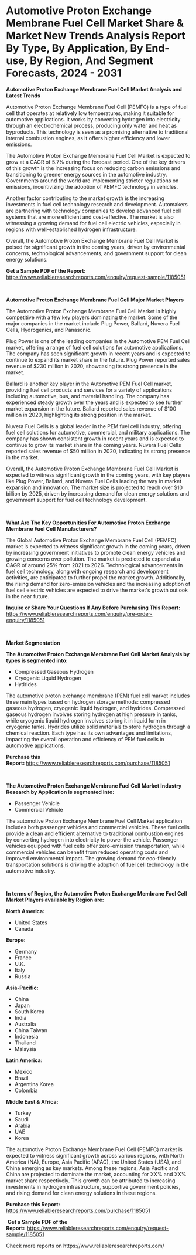 <p><h1>Automotive Proton Exchange Membrane Fuel Cell Market Share & Market New Trends Analysis Report By Type, By Application, By End-use, By Region, And Segment Forecasts, 2024 - 2031</h1></p><p><strong>Automotive Proton Exchange Membrane Fuel Cell Market Analysis and Latest Trends</strong></p>
<p><p>Automotive Proton Exchange Membrane Fuel Cell (PEMFC) is a type of fuel cell that operates at relatively low temperatures, making it suitable for automotive applications. It works by converting hydrogen into electricity through an electrochemical process, producing only water and heat as byproducts. This technology is seen as a promising alternative to traditional internal combustion engines, as it offers higher efficiency and lower emissions.</p><p>The Automotive Proton Exchange Membrane Fuel Cell Market is expected to grow at a CAGR of 5.7% during the forecast period. One of the key drivers of this growth is the increasing focus on reducing carbon emissions and transitioning to greener energy sources in the automotive industry. Governments around the world are implementing stricter regulations on emissions, incentivizing the adoption of PEMFC technology in vehicles.</p><p>Another factor contributing to the market growth is the increasing investments in fuel cell technology research and development. Automakers are partnering with technology companies to develop advanced fuel cell systems that are more efficient and cost-effective. The market is also witnessing a growing demand for fuel cell electric vehicles, especially in regions with well-established hydrogen infrastructure.</p><p>Overall, the Automotive Proton Exchange Membrane Fuel Cell Market is poised for significant growth in the coming years, driven by environmental concerns, technological advancements, and government support for clean energy solutions.</p></p>
<p><strong>Get a Sample PDF of the Report:&nbsp;</strong> <a href="https://www.reliableresearchreports.com/enquiry/request-sample/1185051">https://www.reliableresearchreports.com/enquiry/request-sample/1185051</a></p>
<p>&nbsp;</p>
<p><strong>Automotive Proton Exchange Membrane Fuel Cell Major Market Players</strong></p>
<p><p>The Automotive Proton Exchange Membrane Fuel Cell Market is highly competitive with a few key players dominating the market. Some of the major companies in the market include Plug Power, Ballard, Nuvera Fuel Cells, Hydrogenics, and Panasonic.</p><p>Plug Power is one of the leading companies in the Automotive PEM Fuel Cell market, offering a range of fuel cell solutions for automotive applications. The company has seen significant growth in recent years and is expected to continue to expand its market share in the future. Plug Power reported sales revenue of $230 million in 2020, showcasing its strong presence in the market.</p><p>Ballard is another key player in the Automotive PEM Fuel Cell market, providing fuel cell products and services for a variety of applications including automotive, bus, and material handling. The company has experienced steady growth over the years and is expected to see further market expansion in the future. Ballard reported sales revenue of $100 million in 2020, highlighting its strong position in the market.</p><p>Nuvera Fuel Cells is a global leader in the PEM fuel cell industry, offering fuel cell solutions for automotive, commercial, and military applications. The company has shown consistent growth in recent years and is expected to continue to grow its market share in the coming years. Nuvera Fuel Cells reported sales revenue of $50 million in 2020, indicating its strong presence in the market.</p><p>Overall, the Automotive Proton Exchange Membrane Fuel Cell Market is expected to witness significant growth in the coming years, with key players like Plug Power, Ballard, and Nuvera Fuel Cells leading the way in market expansion and innovation. The market size is projected to reach over $10 billion by 2025, driven by increasing demand for clean energy solutions and government support for fuel cell technology development.</p></p>
<p>&nbsp;</p>
<p><strong>What Are The Key Opportunities For Automotive Proton Exchange Membrane Fuel Cell Manufacturers?</strong></p>
<p><p>The Global Automotive Proton Exchange Membrane Fuel Cell (PEMFC) market is expected to witness significant growth in the coming years, driven by increasing government initiatives to promote clean energy vehicles and growing concerns over pollution. The market is predicted to expand at a CAGR of around 25% from 2021 to 2026. Technological advancements in fuel cell technology, along with ongoing research and development activities, are anticipated to further propel the market growth. Additionally, the rising demand for zero-emission vehicles and the increasing adoption of fuel cell electric vehicles are expected to drive the market's growth outlook in the near future.</p></p>
<p><strong>Inquire or Share Your Questions If Any Before Purchasing This Report:</strong> <a href="https://www.reliableresearchreports.com/enquiry/pre-order-enquiry/1185051">https://www.reliableresearchreports.com/enquiry/pre-order-enquiry/1185051</a></p>
<p>&nbsp;</p>
<p><strong>Market Segmentation</strong></p>
<p><strong>The Automotive Proton Exchange Membrane Fuel Cell Market Analysis by types is segmented into:</strong></p>
<p><ul><li>Compressed Gaseous Hydrogen</li><li>Cryogenic Liquid Hydrogen</li><li>Hydrides</li></ul></p>
<p><p>The automotive proton exchange membrane (PEM) fuel cell market includes three main types based on hydrogen storage methods: compressed gaseous hydrogen, cryogenic liquid hydrogen, and hydrides. Compressed gaseous hydrogen involves storing hydrogen at high pressure in tanks, while cryogenic liquid hydrogen involves storing it in liquid form in cryogenic tanks. Hydrides utilize solid materials to store hydrogen through a chemical reaction. Each type has its own advantages and limitations, impacting the overall operation and efficiency of PEM fuel cells in automotive applications.</p></p>
<p><strong>Purchase this Report:&nbsp;</strong><a href="https://www.reliableresearchreports.com/purchase/1185051">https://www.reliableresearchreports.com/purchase/1185051</a></p>
<p>&nbsp;</p>
<p><strong>The Automotive Proton Exchange Membrane Fuel Cell Market Industry Research by Application is segmented into:</strong></p>
<p><ul><li>Passenger Vehicle</li><li>Commercial Vehicle</li></ul></p>
<p><p>The automotive Proton Exchange Membrane Fuel Cell Market application includes both passenger vehicles and commercial vehicles. These fuel cells provide a clean and efficient alternative to traditional combustion engines by converting hydrogen into electricity to power the vehicle. Passenger vehicles equipped with fuel cells offer zero-emission transportation, while commercial vehicles can benefit from reduced operating costs and improved environmental impact. The growing demand for eco-friendly transportation solutions is driving the adoption of fuel cell technology in the automotive industry.</p></p>
<p>&nbsp;</p>
<p><strong>In terms of Region, the Automotive Proton Exchange Membrane Fuel Cell Market Players available by Region are:</strong></p>
<p>
    <p> <strong> North America: </strong>
        <ul>
            <li>United States</li>
            <li>Canada</li>
        </ul>
        </p> 
    <p> <strong> Europe: </strong>
        <ul>
            <li>Germany</li>
            <li>France</li>
            <li>U.K.</li>
            <li>Italy</li>
            <li>Russia</li>
        </ul>
        </p> 
    <p> <strong> Asia-Pacific: </strong>
        <ul>
            <li>China</li>
            <li>Japan</li>
            <li>South Korea</li>
            <li>India</li>
            <li>Australia</li>
            <li>China Taiwan</li>
            <li>Indonesia</li>
            <li>Thailand</li>
            <li>Malaysia</li>
        </ul>
        </p> 
    <p> <strong> Latin America: </strong>
        <ul>
            <li>Mexico</li>
            <li>Brazil</li>
            <li>Argentina Korea</li>
            <li>Colombia</li>
        </ul>
        </p> 
    <p> <strong> Middle East & Africa: </strong>
        <ul>
            <li>Turkey</li>
            <li>Saudi</li>
            <li>Arabia</li>
            <li>UAE</li>
            <li>Korea</li>
        </ul>
    </p>
    </p>
<p><p>The automotive Proton Exchange Membrane Fuel Cell (PEMFC) market is expected to witness significant growth across various regions, with North America (NA), Europe, Asia Pacific (APAC), the United States (USA), and China emerging as key markets. Among these regions, Asia Pacific and China are projected to dominate the market, accounting for XX% and XX% market share respectively. This growth can be attributed to increasing investments in hydrogen infrastructure, supportive government policies, and rising demand for clean energy solutions in these regions.</p></p>
<p><strong>Purchase this Report: </strong><a href="https://www.reliableresearchreports.com/purchase/1185051">https://www.reliableresearchreports.com/purchase/1185051</a></p>
<p>&nbsp;<strong>Get a Sample PDF of the Report:&nbsp;&nbsp;</strong><a href="https://www.reliableresearchreports.com/enquiry/request-sample/1185051">https://www.reliableresearchreports.com/enquiry/request-sample/1185051</a></p>
<p><strong></strong></p>
<p>Check more reports on https://www.reliableresearchreports.com/</p>